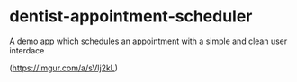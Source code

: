 # dentist-appointment-scheduler
A demo app which schedules an appointment with a simple and clean user interdace

(https://imgur.com/a/sVlj2kL)
